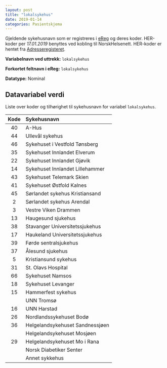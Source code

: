 ```yaml
---
layout: post
title: "lokalsykehus"
date: 2019-01-14
categories: Pasientskjema
---
```


Gjeldende sykehusnavn som er registreres i [eReg][ereg] og deres koder. HER-koder per *17.01.2019* benyttes ved kobling til NorskHelsenett. HER-koder er hentet fra [Adresseregisteret][adreg].

**Variabelnavn ved uttrekk:** `lokalsykehus`

**Forkortet feltnavn i eReg:** `lokalsykehus`

**Datatype:** Nominal

## Datavariabel verdi

Liste over koder og tilhørighet til sykehusnavn for variabel `lokalsykehus`.


| Kode  | Sykehusnavn                 |
| :---: | :---                        |
| 40    | A-Hus                       |
| 44    | Ullevål sykehus             |
| 46    | Sykehuset i Vestfold Tønsberg  |
| 35  | Sykehuset Innlandet Elverum |
| 22  | Sykehuset Innlandet Gjøvik  |
| 14  | Sykehuset Innlandet Lillehammer |
| 43  | Sykehuset Telemark Skien  |
| 41  | Sykehuset Østfold Kalnes  |
| 45  | Sørlandet sykehus Kristiansand  |
| 2   | Sørlandet sykehus Arendal |
| 3 | Vestre Viken Drammen  |
| 13  | Haugesund sjukehus  |
| 38  | Stavanger Universitetssjukehus  |
| 17  | Haukeland Universitetssjukehus  |
| 39  | Førde sentralsjukehus |
| 37  | Ålesund sjukehus  |
| 5 | Kristiansund sykehus  |
| 31  | St. Olavs Hospital  |
| 66  | Sykehuset Namsos  |
| 18  | Sykehuset Levanger  |
| 15  | Hammerfest sykehus  |
|     | UNN Tromsø  |
| 16  | UNN Harstad |
| 26  | Nordlandssykehuset Bodø |
| 36  | Helgelandsykehuset Sandnessjøen |
|     | Helgelandsykehuset Mosjøen  |
| 29  | Helgelandsykehuset Mo i Rana  |
|     | Norsk Diabetiker Senter |
|     | Annet sykkehus |






[adreg]:  https://register.nhn.no/ar
[ereg]: https://oslo-universitetssykehus.no/fag-og-forskning/forskning/servicemiljo-for-kvalitetsregistre-hso/ereg
